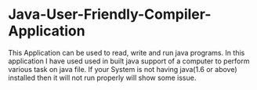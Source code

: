 # Java-User-Friendly-Compiler-Application
This Application can be used to read, write and run java programs.
In this application I have used  used in built java support of a computer to perform various task on java file.
If your System is not having java(1.6 or above)  installed then it will not run properly will show some issue.
